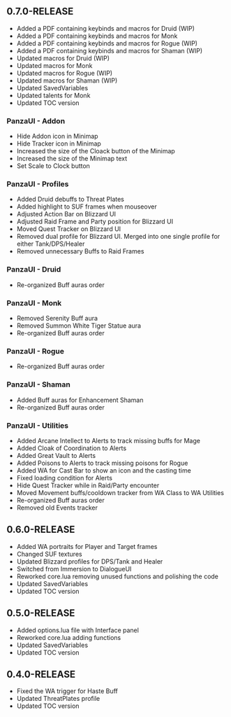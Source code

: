 ## 0.7.0-RELEASE

* Added a PDF containing keybinds and macros for Druid (WIP)
* Added a PDF containing keybinds and macros for Monk
* Added a PDF containing keybinds and macros for Rogue (WIP)
* Added a PDF containing keybinds and macros for Shaman (WIP)
* Updated macros for Druid (WIP)
* Updated macros for Monk
* Updated macros for Rogue (WIP)
* Updated macros for Shaman (WIP)
* Updated SavedVariables
* Updated talents for Monk
* Updated TOC version

### PanzaUI - Addon

* Hide Addon icon in Minimap
* Hide Tracker icon in Minimap
* Increased the size of the Cloack button of the Minimap
* Increased the size of the Minimap text
* Set Scale to Clock button

### PanzaUI - Profiles

* Added Druid debuffs to Threat Plates
* Added highlight to SUF frames when mouseover
* Adjusted Action Bar on Blizzard UI
* Adjusted Raid Frame and Party position for Blizzard UI
* Moved Quest Tracker on Blizzard UI
* Removed dual profile for Blizzard UI. Merged into one single profile for either Tank/DPS/Healer
* Removed unnecessary Buffs to Raid Frames

### PanzaUI - Druid

* Re-organized Buff auras order

### PanzaUI - Monk

* Removed Serenity Buff aura
* Removed Summon White Tiger Statue aura
* Re-organized Buff auras order

### PanzaUI - Rogue

* Re-organized Buff auras order

### PanzaUI - Shaman
* Added Buff auras for Enhancement Shaman
* Re-organized Buff auras order

### PanzaUI - Utilities

* Added Arcane Intellect to Alerts to track missing buffs for Mage
* Added Cloak of Coordination to Alerts
* Added Great Vault to Alerts
* Added Poisons to Alerts to track missing poisons for Rogue
* Added WA for Cast Bar to show an icon and the casting time
* Fixed loading condition for Alerts
* Hide Quest Tracker while in Raid/Party encounter
* Moved Movement buffs/cooldown tracker from WA Class to WA Utilities
* Re-organized Buff auras order
* Removed old Events tracker

## 0.6.0-RELEASE

* Added WA portraits for Player and Target frames
* Changed SUF textures
* Updated Blizzard profiles for DPS/Tank and Healer
* Switched from Immersion to DialogueUI
* Reworked core.lua removing unused functions and polishing the code
* Updated SavedVariables
* Updated TOC version

## 0.5.0-RELEASE

* Added options.lua file with Interface panel
* Reworked core.lua adding functions
* Updated SavedVariables
* Updated TOC version

## 0.4.0-RELEASE

* Fixed the WA trigger for Haste Buff
* Updated ThreatPlates profile
* Updated TOC version
